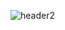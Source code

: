 ![header2](https://user-images.githubusercontent.com/8345062/118539846-39356780-b750-11eb-91e9-46ce963e84ff.png)
